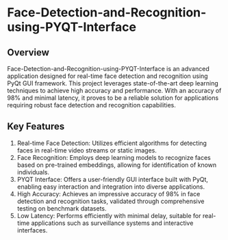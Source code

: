 # Face-Detection-and-Recognition-using-PYQT-Interface

## Overview
Face-Detection-and-Recognition-using-PYQT-Interface is an advanced application designed for real-time face detection and recognition using PyQt GUI framework. This project leverages state-of-the-art deep learning techniques to achieve high accuracy and performance. With an accuracy of 98% and minimal latency, it proves to be a reliable solution for applications requiring robust face detection and recognition capabilities.

## Key Features
1. Real-time Face Detection: Utilizes efficient algorithms for detecting faces in real-time video streams or static images.
2. Face Recognition: Employs deep learning models to recognize faces based on pre-trained embeddings, allowing for identification of known individuals.
3. PYQT Interface: Offers a user-friendly GUI interface built with PyQt, enabling easy interaction and integration into diverse applications.
4. High Accuracy: Achieves an impressive accuracy of 98% in face detection and recognition tasks, validated through comprehensive testing on benchmark datasets.
5. Low Latency: Performs efficiently with minimal delay, suitable for real-time applications such as surveillance systems and interactive interfaces.

